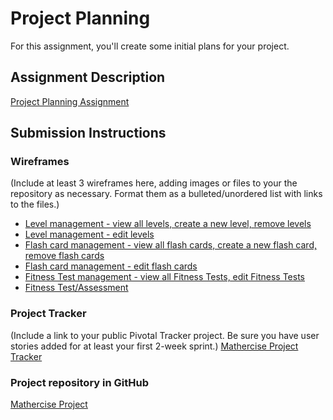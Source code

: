# Project Planning
For this assignment, you'll create some initial plans for your project.

## Assignment Description
[Project Planning Assignment](https://education.launchcode.org/liftoff/assignments/planning/)

## Submission Instructions

### Wireframes

(Include at least 3 wireframes here, adding images or files to your the repository as necessary. Format them as a bulleted/unordered list with links to the files.)
* [Level management - view all levels, create a new level, remove levels](https://github.com/hiroko-lc101/liftoff-assignments/tree/master/P3-Project_Planning/level_management1.jpg)
* [Level management - edit levels](https://github.com/hiroko-lc101/liftoff-assignments/tree/master/P3-Project_Planning/level_management2.jpg)
* [Flash card management - view all flash cards, create a new flash card, remove flash cards](https://github.com/hiroko-lc101/liftoff-assignments/tree/master/P3-Project_Planning/flash_card_management1.jpg)
* [Flash card management - edit flash cards](https://github.com/hiroko-lc101/liftoff-assignments/tree/master/P3-Project_Planning/flash_card_management2.jpg)
* [Fitness Test management - view all Fitness Tests, edit Fitness Tests](https://github.com/hiroko-lc101/liftoff-assignments/tree/master/P3-Project_Planning/fitness_test_management.jpg)
* [Fitness Test/Assessment](https://github.com/hiroko-lc101/liftoff-assignments/tree/master/P3-Project_Planning/fitness_test_assessment.jpg)

### Project Tracker

(Include a link to your public Pivotal Tracker project. Be sure you have user stories added for at least your first 2-week sprint.)
[Mathercise Project Tracker](https://www.pivotaltracker.com/n/projects/2185219)

### Project repository in GitHub
[Mathercise Project](https://github.com/hiroko-lc101/mathercise)
